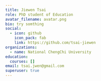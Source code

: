 ```yaml
---
title: Jiewen Tsai
role: PhD student of Education
avatar_filename: avatar.png
bio: try somthing
social:
  - icon: github
    icon_pack: fab
    link: https://github.com/tsai-jiewen
organizations:
  - name: National ChengChi University
education:
  courses: []
email: tsai.jwen@gmail.com
superuser: true
---
```

